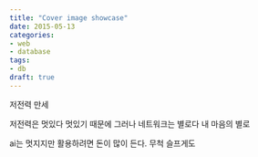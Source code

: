 ```yaml
---
title: "Cover image showcase"
date: 2015-05-13
categories:
- web
- database
tags:
- db
draft: true
---
```

저전력 만세
<!--more-->
저전력은 멋있다 멋있기 때문에
그러나 네트워크는 별로다 내 마음의 별로

ai는 멋지지만 활용하려면 돈이 많이 든다. 무척 슬프게도